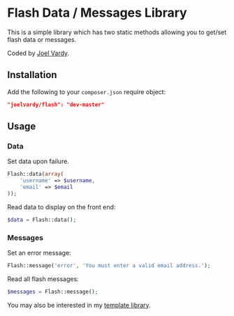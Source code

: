 # Flash Data / Messages Library

This is a simple library which has two static methods allowing you to get/set flash data or messages.

Coded by [Joel Vardy][joelvardy].

## Installation

Add the following to your `composer.json` require object:

```json
"joelvardy/flash": "dev-master"
```

## Usage

### Data

Set data upon failure.

```php
Flash::data(array(
	'username' => $username,
	'email' => $email
));
```

Read data to display on the front end:

```php
$data = Flash::data();
```

### Messages

Set an error message:

```php
Flash::message('error', 'You must enter a valid email address.');
```

Read all flash messages:

```php
$messages = Flash::message();
```

You may also be interested in my [template library][template-library].

  [joelvardy]: https://joelvardy.com/
  [template-library]: https://github.com/joelvardy/template
